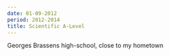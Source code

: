 ```yaml
---
date: 01-09-2012
period: 2012-2014
title: Scientific A-Level
---
```


Georges Brassens high-school, close to my hometown